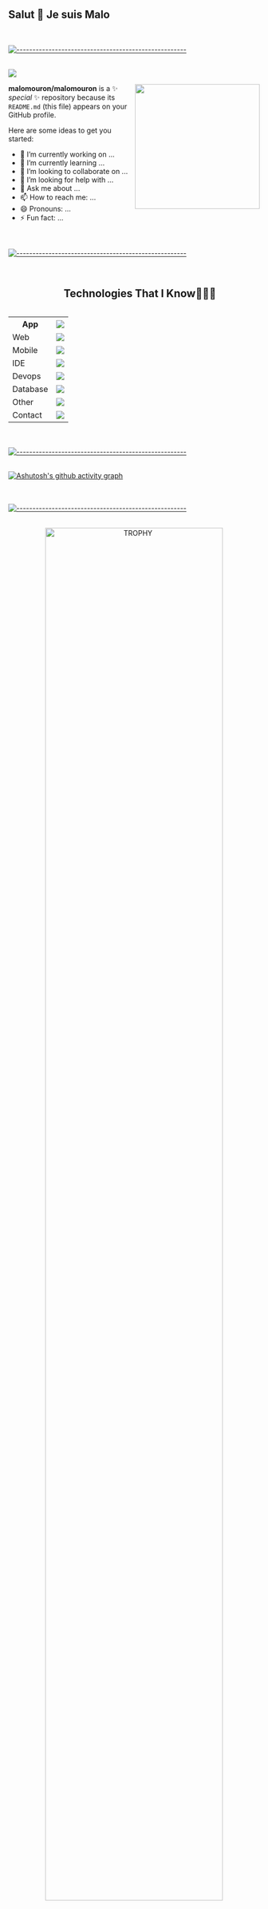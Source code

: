 ## Salut 👋 Je suis Malo

 <br>

[![-----------------------------------------------------](
https://raw.githubusercontent.com/andreasbm/readme/master/assets/lines/aqua.png)](https://github.com/malomouron?tab=repositories)

<br>

<img src="https://profile-counter.glitch.me/malomouron/count.svg">

<picture> <img align="right" src="https://github.com/7oSkaaa/7oSkaaa/blob/main/Images/Right_Side.gif?raw=true" width = 250px></picture>

**malomouron/malomouron** is a ✨ _special_ ✨ repository because its `README.md` (this file) appears on your GitHub profile.

Here are some ideas to get you started:

- 🔭 I’m currently working on ...
- 🌱 I’m currently learning ...
- 👯 I’m looking to collaborate on ...
- 🤔 I’m looking for help with ...
- 💬 Ask me about ...
- 📫 How to reach me: ...
- 😄 Pronouns: ...
- ⚡ Fun fact: ...




<br><br>
[![-----------------------------------------------------](
https://raw.githubusercontent.com/andreasbm/readme/master/assets/lines/aqua.png)](https://github.com/malomouron?tab=repositories)
<br><br>

<div id="user-content-toc">
  <ul align="center">
    <summary><h2 style="display: inline-block">Technologies That I Know👨🏻‍💻</h2></summary>
  </ul>
</div>


<p align="center">
  <table>
    <tr>
      <th>App</th>
      <th><img src="https://skillicons.dev/icons?i=cs,cpp,dotnet,java,py,unity&perline=14" /></th>
    </tr>
    <tr>
      <td>Web</td>
      <td><img src="https://skillicons.dev/icons?i=php,html,js,css,angular,ts,nodejs,npm&perline=14" /></td>
    </tr>
    <tr>
      <td>Mobile</td>
      <td><img src="https://skillicons.dev/icons?i=flutter,react&perline=14" /></td>
    </tr>
    <tr>
      <td>IDE</td>
      <td><img src="https://skillicons.dev/icons?i=idea,rider,phpstorm,pycharm,clion,visualstudio,vscode&perline=14" /></td>
    </tr>
    <tr>
      <td>Devops</td>
      <td><img src="https://skillicons.dev/icons?i=docker,gradle&perline=14" /></td>
    </tr>
    <tr>
      <td>Database</td>
      <td><img src="https://skillicons.dev/icons?i=mysql,firebase&perline=14" /></td>
    </tr>
    <tr>
      <td>Other</td>
      <td><img src="https://skillicons.dev/icons?i=git,github,discord,notion,stackoverflow&perline=14" /></td>
    </tr>
    <tr>
      <td>Contact</td>
      <td><img src="https://skillicons.dev/icons?i=gmail,instagram,linkedin,twitter&perline=14" /></td>
    </tr>
  </table>
</p>









<br><br>
[![-----------------------------------------------------](
https://raw.githubusercontent.com/andreasbm/readme/master/assets/lines/aqua.png)](https://github.com/malomouron?tab=repositories)
<br><br>


[![Ashutosh's github activity graph](https://github-readme-activity-graph.vercel.app/graph?username=malomouron&bg_color=100f0f&color=4c5e9e&line=4c569e&point=403e41&area=true&hide_border=true)](https://github.com/ashutosh00710/github-readme-activity-graph)








<br><br>
[![-----------------------------------------------------](
https://raw.githubusercontent.com/andreasbm/readme/master/assets/lines/aqua.png)](https://github.com/malomouron?tab=repositories)
<br><br>


<div align=center>
      <img align="center" width=84% src="https://github-profile-trophy.vercel.app/?username=malomouron&theme=discord&row=1&column=7&margin-h=15&margin-w=5&no-bg=true" alt="TROPHY" />
</div>







<br><br>
[![-----------------------------------------------------](
https://raw.githubusercontent.com/andreasbm/readme/master/assets/lines/aqua.png)](https://github.com/malomouron?tab=repositories)
<br><br>


<div align="center">
  <a href="https://github.com/malomouron">
    <img height="180em" src="https://github-readme-stats.vercel.app/api/top-langs?username=malomouron&show_icons=true&locale=en&layout=compact&theme=tokyonight" alt="malomouron"/>
    <img height="180em" src="https://github-readme-stats.vercel.app/api?username=malomouron&show_icons=true&locale=en&layout=compact&theme=tokyonight" alt="malomouron"/>
  </a>
</div>
<p align="center">
  <a href="https://github.com/malomouron">
    <img src="https://github-readme-streak-stats.herokuapp.com/?user=malomouron&&theme=tokyonight" alt="malomouron" />
  </a>
</p>



